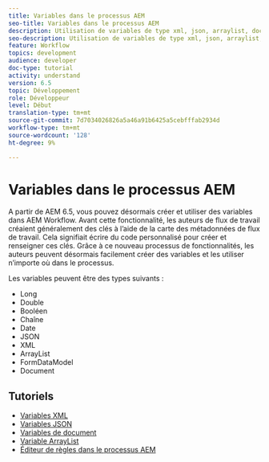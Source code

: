 ```yaml
---
title: Variables dans le processus AEM
seo-title: Variables dans le processus AEM
description: Utilisation de variables de type xml, json, arraylist, document dans le processus aem
seo-description: Utilisation de variables de type xml, json, arraylist, document dans le processus aem
feature: Workflow
topics: development
audience: developer
doc-type: tutorial
activity: understand
version: 6.5
topic: Développement
role: Développeur
level: Début
translation-type: tm+mt
source-git-commit: 7d7034026826a5a46a91b6425a5cebfffab2934d
workflow-type: tm+mt
source-wordcount: '128'
ht-degree: 9%

---
```



# Variables dans le processus AEM

A partir de AEM 6.5, vous pouvez désormais créer et utiliser des variables dans AEM Workflow. Avant cette fonctionnalité, les auteurs de flux de travail créaient généralement des clés à l’aide de la carte des métadonnées de flux de travail. Cela signifiait écrire du code personnalisé pour créer et renseigner ces clés. Grâce à ce nouveau processus de fonctionnalités, les auteurs peuvent désormais facilement créer des variables et les utiliser n’importe où dans le processus.

Les variables peuvent être des types suivants :

* Long
* Double
* Booléen
* Chaîne
* Date
* JSON
* XML
* ArrayList
* FormDataModel
* Document

## Tutoriels

* [Variables XML](part1.md)
* [Variables JSON](part2.md)
* [Variables de document](part3.md)
* [Variable ArrayList](part4.md)
* [Éditeur de règles dans le processus AEM](part5.md)
